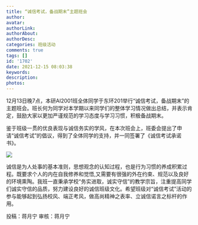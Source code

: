 ```yaml
---
title: “诚信考试，备战期末”主题班会
author: 
avatar: 
authorLink: 
authorAbout: 
authorDesc: 
categories: 班级活动
comments: true
tags: []
id: '1702'
date: 2021-12-15 08:03:38
keywords:
description:
photos:
---
```


12月13日晚7点，本研AI2001班全体同学于东环201举行“诚信考试，备战期末”的主题班会。班长何为同学对本学期以来同学们的整体学习情况做出总结，并表示肯定，鼓励大家以更加严谨规范的学习态度与学习习惯，积极备战期末。

鉴于班级一贯的优良表现与诚信务实的学风，在本次班会上，班委会提出了申请“诚信考试”的倡议，得到了全体同学的支持，并一同签署了《诚信考试承诺书》。

![](https://www.aiupc.xyz/wp-content/uploads/2021/12/20211213_191008-300x225.jpg)

诚信是为人处事的基本准则，思想观念的认知过程，也是行为习惯的养成积累过程。既要求个人的内在自我修养和觉悟,又需要有很强的外在约束、规范以及良好的环境熏陶。我班一直秉承学校“务实进取，诚实守信”的教学宗旨，注重提高同学们诚实守信的品质，努力建设良好的诚信班级文化。希望班级对“诚信考试”活动的参与能够起到弘扬校风、端正考风，做高尚精神之表率、立诚信诺言之标杆的作用。

投稿：蒋月宁 审核：蒋月宁